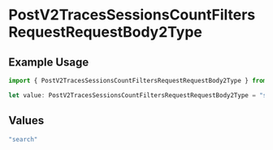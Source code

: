 # PostV2TracesSessionsCountFiltersRequestRequestBody2Type

## Example Usage

```typescript
import { PostV2TracesSessionsCountFiltersRequestRequestBody2Type } from "@orq-ai/node/models/operations";

let value: PostV2TracesSessionsCountFiltersRequestRequestBody2Type = "search";
```

## Values

```typescript
"search"
```